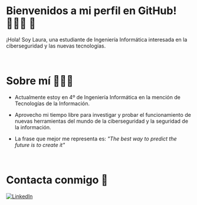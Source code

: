 # Bienvenidos a mi perfil en GitHub! 👩🏻‍🎓 :rocket:

¡Hola! Soy Laura, una estudiante de Ingeniería Informática interesada en la ciberseguridad y las nuevas tecnologías. 

<br>

# Sobre mí 👩🏻‍💻

- Actualmente estoy en 4º de Ingeniería Informática en la mención de Tecnologías de la Información.
- Aprovecho mi tiempo libre para investigar y probar el funcionamiento de nuevas herramientas del mundo de la ciberseguridad y la seguridad de la información.
  
- La frase que mejor me representa es: *"The best way to predict the future is to create it"*

<br>


# Contacta conmigo 📩

[![LinkedIn](https://img.shields.io/badge/LINKEDIN-Laura_Bezanilla-1877F2?style=for-the-badge&amp;logo=linkedin&amp;logoColor=white&amp;labelColor=101010)](http://www.linkedin.com/in/laura-bezanilla-matell%C3%A1n)



<!--
**LauraxBM/LauraxBM** is a ✨ _special_ ✨ repository because its `README.md` (this file) appears on your GitHub profile.

Here are some ideas to get you started:

- 🔭 I’m currently working on ...
- 🌱 I’m currently learning ...
- 👯 I’m looking to collaborate on ...
- 🤔 I’m looking for help with ...
- 💬 Ask me about ...
- 📫 How to reach me: ...
- 😄 Pronouns: ...
- ⚡ Fun fact: ...
-->
